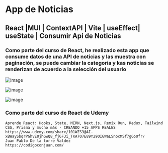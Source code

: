 #  App de Noticias
##   React |MUI | ContextAPI | Vite | useEffect| useState | Consumir Api de Noticias

### Como parte del curso de React, he realizado esta app que consume datos de una API de noticias y las muestra con paginación, se puede cambiar la categoría y kas noticias se renderizan de acuerdo a la selección del usuario

![image](https://github.com/omarasael1980/noticias_react/assets/51717542/744e0df2-606c-454b-ac8c-614679a12c3a)

![image](https://github.com/omarasael1980/noticias_react/assets/51717542/1b645610-01cd-4b92-877d-22a23f56f5c9)

![image](https://github.com/omarasael1980/noticias_react/assets/51717542/8fd4e67c-b639-47d9-9dc6-a28889f46968)

### Como parte del curso de React de Udemy
    Aprende React: Hooks, State, MERN, Next.js, Remix Run, Redux, Tailwind CSS, Prisma y mucho más - CREANDO +15 APPS REALES
    https://www.udemy.com/share/101WZS3@AI-xBWaySbqrPGhvE0jhGwQ8_fjGFJi_TKA7O7E89Y29OIGWaLSnocMSf7gGoOfr/
    Juan Pablo De la torre Valdez
    https://codigoconjuan.com/
